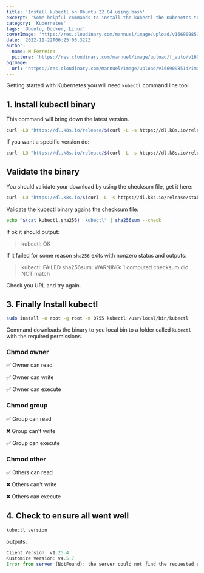 ```yaml
---
title: 'Install kubectl on Ubuntu 22.04 using bash'
excerpt: 'Some helpful commands to install the kubectl the Kubenetes tool to help you manager your Kubernetes cluster.'
category: 'Kubernetes'
tags: 'Ubuntu, Docker, Linux'
coverImage: 'https://res.cloudinary.com/mannuel/image/upload/v1669098514/images/kubernetes-cover.png'
date: '2022-11-22T06:25:00.322Z'
author:
  name: M Ferreira
  picture: 'https://res.cloudinary.com/mannuel/image/upload/f_auto/v1604067445/images/mee.jpg'
ogImage:
  url: 'https://res.cloudinary.com/mannuel/image/upload/v1669098514/images/kubernetes-cover.png'
---
```


Getting started with Kubernetes you will need `kubectl` command line tool.

## 1. Install kubectl binary

This command will bring down the latest version.

```bash
curl -LO "https://dl.k8s.io/release/$(curl -L -s https://dl.k8s.io/release/stable.txt)/bin/linux/amd64/kubectl"
```

If you want a specific version do:

```bash
curl -LO "https://dl.k8s.io/release/$(curl -L -s https://dl.k8s.io/release/stable.txt)/bin/linux/amd64/kubectl"
```

## Validate the binary

You should validate your download by using the checksum file, get it here:

```bash
curl -LO "https://dl.k8s.io/$(curl -L -s https://dl.k8s.io/release/stable.txt)/bin/linux/amd64/kubectl.sha256"
```

Validate the kubectl binary agains the checksum file:

```bash
echo "$(cat kubectl.sha256)  kubectl" | sha256sum --check
```

If ok it should output:

> kubectl: OK

If it failed for some reason `sha256` exits with nonzero status and outputs:

> kubectl: FAILED sha256sum: WARNING: 1 computed checksum did NOT match

Check you URL and try again.

## 3. Finally Install kubectl

```bash
sudo install -o root -g root -m 0755 kubectl /usr/local/bin/kubectl
```

Command downloads the binary to you local bin to a folder called `kubectl` with the required permissions.

### Chmod owner

✅ Owner can read

✅ Owner can write

✅ Owner can execute

### Chmod group

✅ Group can read

❌ Group can't write

✅ Group can execute

### Chmod other

✅ Others can read

❌ Others can't write

❌ Others can execute

## 4. Check to ensure all went well

```bash
kubectl version
```

outputs:

```js
Client Version: v1.25.4
Kustomize Version: v4.5.7
Error from server (NotFound): the server could not find the requested resource
```

